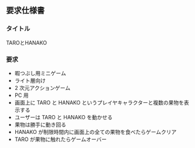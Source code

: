 ## 要求仕様書

### タイトル
TAROとHANAKO

### 要求
- 暇つぶし用ミニゲーム
- ライト層向け
- 2 次元アクションゲーム
- PC 用
- 画面上に TARO と HANAKO というプレイヤキャラクターと複数の果物を表示する
- ユーザーは TARO と HANAKO を動かせる
- 果物は勝手に動き回る
- HANAKO が制限時間内に画面上の全ての果物を食べたらゲームクリア
- TARO が果物に触れたらゲームオーバー 